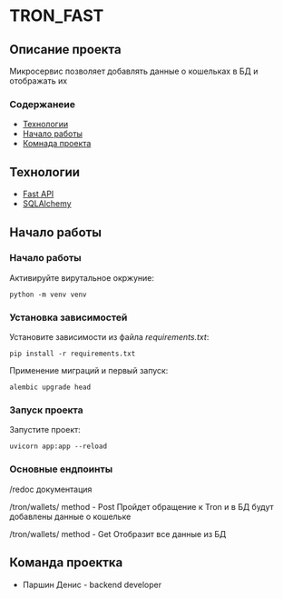 # TRON_FAST
## Описание проекта
Микросервис позволяет добавлять данные о кошельках в БД и отображать их
### Содержанеие

- [Технологии](#tech)
- [Начало работы](#begining)
- [Комнада проекта](#team)

## <a name="tech">Технологии</a>

- [Fast API](https://fastapi.tiangolo.com/)
- [SQLAlchemy](https://www.sqlalchemy.org/)

## <a name="begining">Начало работы</a>

### Начало работы

Активируйте вирутальное окржуние:

```
python -m venv venv
```

### Установка зависимостей

Установите зависимости из файла *requirements.txt*:

```
pip install -r requirements.txt
```

Применение миграций и первый запуск:

```
alembic upgrade head
```

### Запуск проекта

Запустите проект:

```
uvicorn app:app --reload
```

### Основные ендпоинты

/redoc
документация

/tron/wallets/
method - Post
Пройдет обращение к Tron и в БД будут добавлены данные о кошельке

/tron/wallets/
method - Get
Отобразит все данные из БД


## <a name="team">Команда проектка</a>

- Паршин Денис - backend developer
